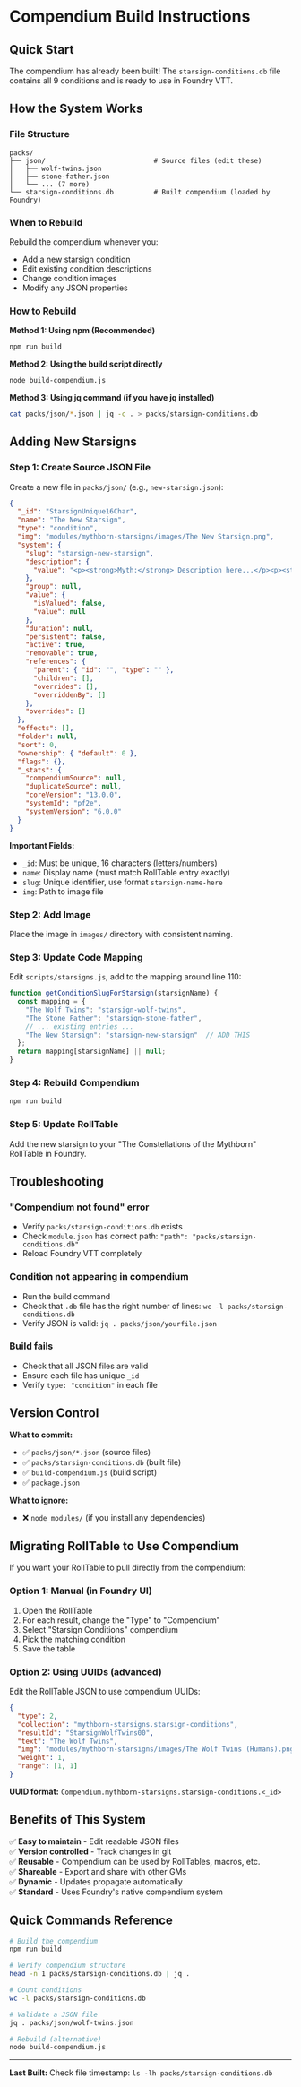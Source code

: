 # Compendium Build Instructions

## Quick Start

The compendium has already been built! The `starsign-conditions.db` file contains all 9 conditions and is ready to use in Foundry VTT.

## How the System Works

### File Structure
```
packs/
├── json/                           # Source files (edit these)
│   ├── wolf-twins.json
│   ├── stone-father.json
│   └── ... (7 more)
└── starsign-conditions.db          # Built compendium (loaded by Foundry)
```

### When to Rebuild

Rebuild the compendium whenever you:
- Add a new starsign condition
- Edit existing condition descriptions
- Change condition images
- Modify any JSON properties

### How to Rebuild

**Method 1: Using npm (Recommended)**
```bash
npm run build
```

**Method 2: Using the build script directly**
```bash
node build-compendium.js
```

**Method 3: Using jq command (if you have jq installed)**
```bash
cat packs/json/*.json | jq -c . > packs/starsign-conditions.db
```

## Adding New Starsigns

### Step 1: Create Source JSON File

Create a new file in `packs/json/` (e.g., `new-starsign.json`):

```json
{
  "_id": "StarsignUnique16Char",
  "name": "The New Starsign",
  "type": "condition",
  "img": "modules/mythborn-starsigns/images/The New Starsign.png",
  "system": {
    "slug": "starsign-new-starsign",
    "description": {
      "value": "<p><strong>Myth:</strong> Description here...</p><p><strong>Aspect:</strong> Ability here...</p>"
    },
    "group": null,
    "value": {
      "isValued": false,
      "value": null
    },
    "duration": null,
    "persistent": false,
    "active": true,
    "removable": true,
    "references": {
      "parent": { "id": "", "type": "" },
      "children": [],
      "overrides": [],
      "overriddenBy": []
    },
    "overrides": []
  },
  "effects": [],
  "folder": null,
  "sort": 0,
  "ownership": { "default": 0 },
  "flags": {},
  "_stats": {
    "compendiumSource": null,
    "duplicateSource": null,
    "coreVersion": "13.0.0",
    "systemId": "pf2e",
    "systemVersion": "6.0.0"
  }
}
```

**Important Fields:**
- `_id`: Must be unique, 16 characters (letters/numbers)
- `name`: Display name (must match RollTable entry exactly)
- `slug`: Unique identifier, use format `starsign-name-here`
- `img`: Path to image file

### Step 2: Add Image

Place the image in `images/` directory with consistent naming.

### Step 3: Update Code Mapping

Edit `scripts/starsigns.js`, add to the mapping around line 110:

```javascript
function getConditionSlugForStarsign(starsignName) {
  const mapping = {
    "The Wolf Twins": "starsign-wolf-twins",
    "The Stone Father": "starsign-stone-father",
    // ... existing entries ...
    "The New Starsign": "starsign-new-starsign"  // ADD THIS
  };
  return mapping[starsignName] || null;
}
```

### Step 4: Rebuild Compendium

```bash
npm run build
```

### Step 5: Update RollTable

Add the new starsign to your "The Constellations of the Mythborn" RollTable in Foundry.

## Troubleshooting

### "Compendium not found" error
- Verify `packs/starsign-conditions.db` exists
- Check `module.json` has correct path: `"path": "packs/starsign-conditions.db"`
- Reload Foundry VTT completely

### Condition not appearing in compendium
- Run the build command
- Check that `.db` file has the right number of lines: `wc -l packs/starsign-conditions.db`
- Verify JSON is valid: `jq . packs/json/yourfile.json`

### Build fails
- Check that all JSON files are valid
- Ensure each file has unique `_id`
- Verify `type: "condition"` in each file

## Version Control

**What to commit:**
- ✅ `packs/json/*.json` (source files)
- ✅ `packs/starsign-conditions.db` (built file)
- ✅ `build-compendium.js` (build script)
- ✅ `package.json`

**What to ignore:**
- ❌ `node_modules/` (if you install any dependencies)

## Migrating RollTable to Use Compendium

If you want your RollTable to pull directly from the compendium:

### Option 1: Manual (in Foundry UI)
1. Open the RollTable
2. For each result, change the "Type" to "Compendium"
3. Select "Starsign Conditions" compendium
4. Pick the matching condition
5. Save the table

### Option 2: Using UUIDs (advanced)
Edit the RollTable JSON to use compendium UUIDs:

```json
{
  "type": 2,
  "collection": "mythborn-starsigns.starsign-conditions",
  "resultId": "StarsignWolfTwins00",
  "text": "The Wolf Twins",
  "img": "modules/mythborn-starsigns/images/The Wolf Twins (Humans).png",
  "weight": 1,
  "range": [1, 1]
}
```

**UUID format:** `Compendium.mythborn-starsigns.starsign-conditions.<_id>`

## Benefits of This System

✅ **Easy to maintain** - Edit readable JSON files  
✅ **Version controlled** - Track changes in git  
✅ **Reusable** - Compendium can be used by RollTables, macros, etc.  
✅ **Shareable** - Export and share with other GMs  
✅ **Dynamic** - Updates propagate automatically  
✅ **Standard** - Uses Foundry's native compendium system  

## Quick Commands Reference

```bash
# Build the compendium
npm run build

# Verify compendium structure
head -n 1 packs/starsign-conditions.db | jq .

# Count conditions
wc -l packs/starsign-conditions.db

# Validate a JSON file
jq . packs/json/wolf-twins.json

# Rebuild (alternative)
node build-compendium.js
```

---

**Last Built:** Check file timestamp: `ls -lh packs/starsign-conditions.db`

